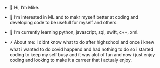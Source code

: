 - 👋 Hi, I’m Mike.
  
- 👀 I’m interested in ML and to makr myself better at coding and developing code to be usefull for myself and others.
  
- 🌱 I’m currently learning python, javascript, sql, swift, c++, xml.
    
- ⚡ About me: I didnt know what to do after highschool and once i knew what i wanted to do covid happend and had nothing to do so i started coding to keep my self busy and it was alot of fun and now i just enjoy coding and looking to make it a carreer that i actualy enjoy.
